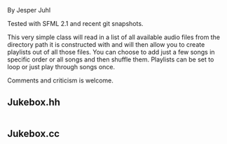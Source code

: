 By Jesper Juhl

Tested with SFML 2.1 and recent git snapshots.

This very simple class will read in a list of all available audio files from the directory path it is constructed with and will then allow you to create playlists out of all those files. You can choose to add just a few songs in specific order or all songs and then shuffle them. Playlists can be set to loop or just play through songs once.

Comments and criticism is welcome.

## <a name="1" />Jukebox.hh
```cpp
```

## <a name="2" />Jukebox.cc
```cpp
```
